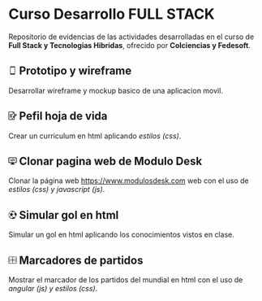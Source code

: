 Curso Desarrollo FULL STACK
===========================
Repositorio de evidencias de las actividades desarrolladas en el curso de **Full Stack y Tecnologias Hibridas**, ofrecido por **Colciencias y Fedesoft**.

<h2><img src="imagenes/phone.png">&nbsp;Prototipo y wireframe</h2> 

Desarrollar wireframe y mockup basico de una aplicacion movil.

<h2><img src="imagenes/hoja.png">&nbsp;Pefil hoja de vida</h2> 

Crear un curriculum en html aplicando _estilos (css)_.

<h2><img src="imagenes/programando.png">&nbsp;Clonar pagina web de Modulo Desk</h2>

Clonar la página web https://www.modulosdesk.com web con el uso de _estilos (css) y javascript (js)_.

<h2><img src="imagenes/balon.png">&nbsp;Simular gol en html</h2>

Simular un gol en html aplicando los conocimientos vistos en clase.

<h2><img src="imagenes/campo.png">&nbsp;Marcadores de partidos</h2>

Mostrar el marcador de los partidos del mundial en html con el uso de _angular (js) y estilos (css)_.

